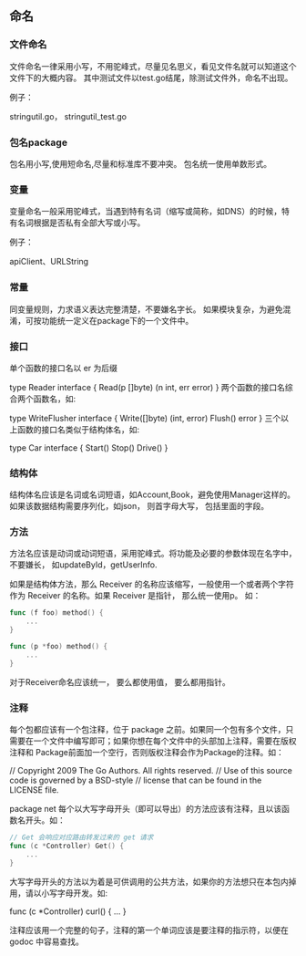 ## 命名

### 文件命名
文件命名一律采用小写，不用驼峰式，尽量见名思义，看见文件名就可以知道这个文件下的大概内容。
其中测试文件以test.go结尾，除测试文件外，命名不出现。

例子：

stringutil.go， stringutil_test.go

### 包名package
包名用小写,使用短命名,尽量和标准库不要冲突。
包名统一使用单数形式。

### 变量
变量命名一般采用驼峰式，当遇到特有名词（缩写或简称，如DNS）的时候，特有名词根据是否私有全部大写或小写。

例子：

apiClient、URLString

### 常量
同变量规则，力求语义表达完整清楚，不要嫌名字长。
如果模块复杂，为避免混淆，可按功能统一定义在package下的一个文件中。

### 接口
单个函数的接口名以 er 为后缀

type Reader interface {
    Read(p []byte) (n int, err error)
}
两个函数的接口名综合两个函数名，如:

type WriteFlusher interface {
    Write([]byte) (int, error)
    Flush() error
}
三个以上函数的接口名类似于结构体名，如:

type Car interface {
    Start() 
    Stop()
    Drive()
}

### 结构体

结构体名应该是名词或名词短语，如Account,Book，避免使用Manager这样的。
如果该数据结构需要序列化，如json， 则首字母大写， 包括里面的字段。

### 方法
方法名应该是动词或动词短语，采用驼峰式。将功能及必要的参数体现在名字中， 不要嫌长， 如updateById，getUserInfo.

如果是结构体方法，那么 Receiver 的名称应该缩写，一般使用一个或者两个字符作为 Receiver 的名称。如果 Receiver 是指针， 那么统一使用p。 如：

```go
func (f foo) method() {
    ...
}

func (p *foo) method() {
    ...
}
```
对于Receiver命名应该统一， 要么都使用值， 要么都用指针。

### 注释
每个包都应该有一个包注释，位于 package 之前。如果同一个包有多个文件，只需要在一个文件中编写即可；如果你想在每个文件中的头部加上注释，需要在版权注释和 Package前面加一个空行，否则版权注释会作为Package的注释。如：


// Copyright 2009 The Go Authors. All rights reserved.
// Use of this source code is governed by a BSD-style
// license that can be found in the LICENSE file.

package net
每个以大写字母开头（即可以导出）的方法应该有注释，且以该函数名开头。如：


```go
// Get 会响应对应路由转发过来的 get 请求
func (c *Controller) Get() {
    ...
}
```
大写字母开头的方法以为着是可供调用的公共方法，如果你的方法想只在本包内掉用，请以小写字母开发。如:

func (c *Controller) curl() {
    ...
}

注释应该用一个完整的句子，注释的第一个单词应该是要注释的指示符，以便在 godoc 中容易查找。
